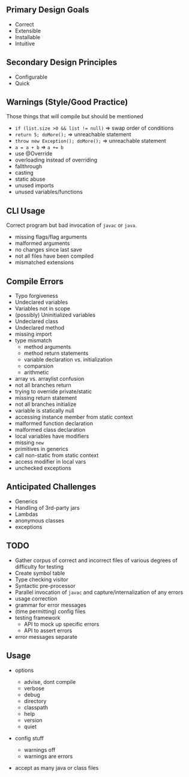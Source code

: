 Primary Design Goals
---
* Correct
* Extensible
* Installable
* Intuitive

Secondary Design Principles
---
* Configurable
* Quick


Warnings (Style/Good Practice)
---
Those things that will compile but should be mentioned
* `if (list.size >0 && list != null)` => swap order of conditions
* `return 5; doMore();` => unreachable statement
* `throw new Exception(); doMore();` => unreachable statement
* `a = a + b` => `a += b`
* use @Override
* overloading instead of overriding
* fallthrough
* casting
* static abuse
* unused imports
* unused variables/functions

CLI Usage
---
Correct program but bad invocation of `javac` or `java`.
* missing flags/flag arguments
* malformed arguments
* no changes since last save
* not all files have been compiled
* mismatched extensions

Compile Errors
---
* Typo forgiveness
* Undeclared variables
* Variables not in scope
* (possibly) Uninitialized variables
* Undeclared class
* Undeclared method
* missing import
* type mismatch
  * method arguments
  * method return statements
  * variable declaration vs. initialization
  * comparsion
  * arithmetic
* array vs. arraylist confusion
* not all branches return
* trying to override private/static
* missing return statement
* not all branches initialize
* variable is statically null
* accessing instance member from static context
* malformed function declaration
* malformed class declaration
* local variables have modifiers
* missing `new`
* primitives in generics
* call non-static from static context
* access modifier in local vars
* unchecked exceptions

Anticipated Challenges
---
* Generics
* Handling of 3rd-party jars
* Lambdas
* anonymous classes
* exceptions


TODO
---
* Gather corpus of correct and incorrect files of various degrees of difficulty
  for testing
* Create symbol table
* Type checking visitor
* Syntactic pre-processor
* Parallel invocation of `javac` and capture/internalization of any errors
* usage correction
* grammar for error messages
* (time permitting) config files
* testing framework
  * API to mock up specific errors
  * API to assert errors
* error messages separate

Usage
---
* options
  * advise, dont compile
  * verbose
  * debug
  * directory
  * classpath
  * help
  * version
  * quiet

* config stuff
  * warnings off
  * warnings are errors

* accept as many java or class files
